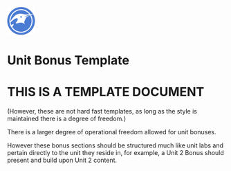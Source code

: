 <div class="flex-container">
        <img src="https://github.com/ProfessionalLinuxUsersGroup/img/blob/main/Assets/Logos/ProLUG_Round_Transparent_LOGO.png?raw=true" width="64" height="64"></img>
    <p>
        <h1>Unit Bonus Template</h1>
    </p>
</div>

# THIS IS A TEMPLATE DOCUMENT

(However, these are not hard fast templates, as long as the style is maintained
there is a degree of freedom.)

There is a larger degree of operational freedom allowed for unit bonuses.

However these bonus sections should be structured much like unit labs
and pertain directly to the unit they reside in, for example, a Unit 2
Bonus should present and build upon Unit 2 content.
